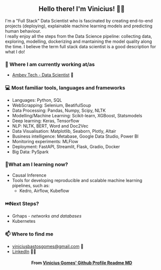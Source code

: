 <h2 align="center">Hello there! I'm Vinicius! 👋🤓</h2>

I'm a "Full Stack" Data Scientist who is fascinated by creating end-to-end projects (deploying), explainable machine learning models and predicting human behaviour.  
I really enjoy all the steps from the Data Science pipeline: collecting data, exploring, modelling, dockerizing and mantaining the model quality along the time. I believe the term full stack data scientist is a good description for what I do! 



### 💼 Where I am currently working at/as
- [Ambev Tech - Data Scientist](https://ambevtech.com.br/) 💼 



### 💻 Most familiar tools, languages and frameworks
- Languages: Python, SQL
-  WebScrapping: Selenium, BeatifulSoup
-  Data Processing: Pandas, Numpy, Scipy, NLTK
-  Modelling/Machine Learning: Scikit-learn, XGBoost, Statsmodels
-  Deep learning: Keras, Tensorflow
-  NLP: NLTK, BERT, Word and Doc2Vec
-  Data Visualisation: Matplotlib, Seaborn, Plotly, Altair
-  Business intelligence: Metabase, Google Data Studio, Power BI
-  Monitoring experiments: MLFlow
-  Deployment: FastAPI, Streamlit, Flask, Gradio, Docker
-  Big Data: PySpark

### :eyes:What am I learning now?

- Causal Inference
- Tools for developing reproducible and scalable machine learning pipelines, such as:
  - Kedro, Airflow, Kubeflow
  
### ⏭️Next Steps?
- Grhaps - *networks and databases*
- Kubernetes

### 📫 Where to find me
- [viniciusbastosgomes@gmail.com](mailto:viniciusbastosgomes@gmail.com) 🐤
- [LinkedIn](https://www.linkedin.com/in/viniciusbastosgomes/) 👨💼


<h4 align="center">From <a href="https://github.com/viniciusbg/viniciusbg"> Vinicius Gomes' Github Profile Readme MD</a></h4>
